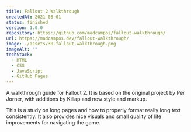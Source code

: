 ```yaml
---
title: Fallout 2 Walkthrough
createdAt: 2021-08-01
status: finished
version: 1.0.0
repository: https://github.com/madcampos/fallout-walkthrough/
url: https://madcampos.dev/fallout-walkthrough/
image: ./assets/30-fallout-walkthrough.png
imageAlt: ""
techStack:
  - HTML
  - CSS
  - JavaScript
  - GitHub Pages
---
```

A walkthrough guide for Fallout 2. It is based on the original project by Per Jorner, with additions by Killap and new style and markup.

This is a study on long pages and how to properly format really long text consistently. It also provides nice visuals and small quality of life improvements for navigating the game.
